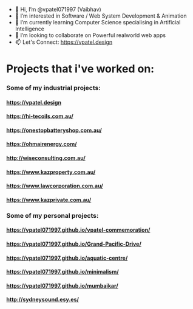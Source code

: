 - 👋 Hi, I’m @vpatel071997 (Vaibhav)
- 👀 I’m interested in Software / Web System Development & Animation
- 🌱 I’m currently learning Computer Science specialising in Artificial Intelligence
- 💞️ I’m looking to collaborate on Powerful realworld web apps
- 📫 Let's Connect: https://vpatel.design

<!---
vpatel071997/vpatel071997 is a ✨ special ✨ repository because its `README.md` (this file) appears on your GitHub profile.
You can click the Preview link to take a look at your changes.
--->

# Projects that i've worked on:

### Some of my industrial projects:
#### https://vpatel.design
#### https://hi-tecoils.com.au/
#### https://onestopbatteryshop.com.au/
#### https://ohmairenergy.com/
#### http://wiseconsulting.com.au/
#### https://www.kazproperty.com.au/
#### https://www.lawcorporation.com.au/
#### https://www.kazprivate.com.au/

### Some of my personal projects:
#### https://vpatel071997.github.io/vpatel-commemoration/
#### https://vpatel071997.github.io/Grand-Pacific-Drive/
#### https://vpatel071997.github.io/aquatic-centre/
#### https://vpatel071997.github.io/minimalism/
#### https://vpatel071997.github.io/mumbaikar/
#### http://sydneysound.esy.es/
